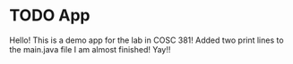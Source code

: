 # TODO App
Hello! This is a demo app for the lab in COSC 381!
Added two print lines to the main.java file
I am almost finished! Yay!!
